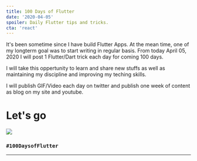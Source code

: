 ```yaml
---
title: 100 Days of Flutter
date: '2020-04-05'
spoiler: Daily Flutter tips and tricks.
cta: 'react'
---
```


It's been sometime since I have build Flutter Apps. At the mean time, one of my longterm goal was to start writing in regular basis. From today April 05, 2020 I will post 1 Flutter/Dart trick each day for coming 100 days.

I will take this oppertunity to learn and share new stuffs as well as maintaining my discipline and improving my teching skills. 


I will publish GIF/Video each day on twitter and publish one week of content as blog on my site and youtube.

# Let's go
![](letsgo.gif)

### ` #100DaysofFlutter `
---